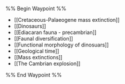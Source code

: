 %% Begin Waypoint %%
- [[Cretaceous-Palaeogene mass extinction]]
- [[Dinosaurs]]
- [[Ediacaran fauna - precambrian]]
- [[Faunal diversification]]
- [[Functional morphology of dinosuars]]
- [[Geological time]]
- [[Mass extinctions]]
- [[The Cambrian explosion]]

%% End Waypoint %%
